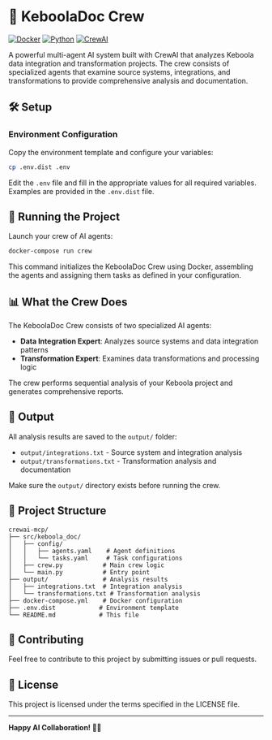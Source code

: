# 🚀 KeboolaDoc Crew

[![Docker](https://img.shields.io/badge/Docker-Ready-blue?logo=docker)](https://www.docker.com/)
[![Python](https://img.shields.io/badge/Python-3.10%2B-green?logo=python)](https://www.python.org/)
[![CrewAI](https://img.shields.io/badge/CrewAI-Powered-orange)](https://crewai.com)

A powerful multi-agent AI system built with CrewAI that analyzes Keboola data integration and transformation projects. The crew consists of specialized agents that examine source systems, integrations, and transformations to provide comprehensive analysis and documentation.

## 🛠️ Setup

### Environment Configuration

Copy the environment template and configure your variables:

```bash
cp .env.dist .env
```

Edit the `.env` file and fill in the appropriate values for all required variables. Examples are provided in the `.env.dist` file.

## 🚀 Running the Project

Launch your crew of AI agents:

```bash
docker-compose run crew
```

This command initializes the KeboolaDoc Crew using Docker, assembling the agents and assigning them tasks as defined in your configuration.

## 📊 What the Crew Does

The KeboolaDoc Crew consists of two specialized AI agents:

- **Data Integration Expert**: Analyzes source systems and data integration patterns
- **Transformation Expert**: Examines data transformations and processing logic

The crew performs sequential analysis of your Keboola project and generates comprehensive reports.

## 📁 Output

All analysis results are saved to the `output/` folder:

- `output/integrations.txt` - Source system and integration analysis
- `output/transformations.txt` - Transformation analysis and documentation

Make sure the `output/` directory exists before running the crew.

## 📁 Project Structure

```
crewai-mcp/
├── src/keboola_doc/
│   ├── config/
│   │   ├── agents.yaml    # Agent definitions
│   │   └── tasks.yaml     # Task configurations
│   ├── crew.py           # Main crew logic
│   └── main.py           # Entry point
├── output/               # Analysis results
│   ├── integrations.txt  # Integration analysis
│   └── transformations.txt # Transformation analysis
├── docker-compose.yml    # Docker configuration
├── .env.dist            # Environment template
└── README.md            # This file
```

## 🤝 Contributing

Feel free to contribute to this project by submitting issues or pull requests.

## 📄 License

This project is licensed under the terms specified in the LICENSE file.

---

**Happy AI Collaboration! 🤖✨**

